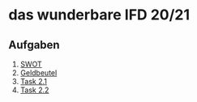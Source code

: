 # das wunderbare IFD 20/21

## Aufgaben
1. [SWOT](https://github.com/R-Walther/IFD-WiSe20-21/tree/main/ifd-sose20task0_swot)
1. [Geldbeutel](https://github.com/R-Walther/IFD-WiSe20-21/tree/main/ifd-sose20task1_Geldbeutel)
1. [Task 2.1]()
1. [Task 2.2](https://github.com/R-Walther/IFD-WiSe20-21/blob/main/ifd-sose20task2/Aufgabe%202.2-merged.pdf)
